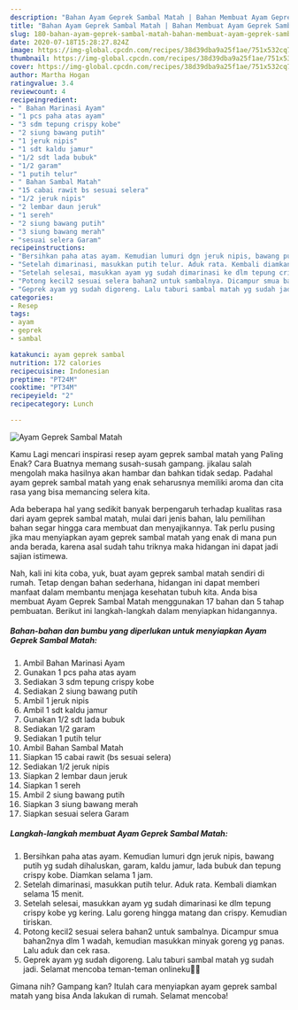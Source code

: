```yaml
---
description: "Bahan Ayam Geprek Sambal Matah | Bahan Membuat Ayam Geprek Sambal Matah Yang Lezat"
title: "Bahan Ayam Geprek Sambal Matah | Bahan Membuat Ayam Geprek Sambal Matah Yang Lezat"
slug: 180-bahan-ayam-geprek-sambal-matah-bahan-membuat-ayam-geprek-sambal-matah-yang-lezat
date: 2020-07-18T15:28:27.824Z
image: https://img-global.cpcdn.com/recipes/38d39dba9a25f1ae/751x532cq70/ayam-geprek-sambal-matah-foto-resep-utama.jpg
thumbnail: https://img-global.cpcdn.com/recipes/38d39dba9a25f1ae/751x532cq70/ayam-geprek-sambal-matah-foto-resep-utama.jpg
cover: https://img-global.cpcdn.com/recipes/38d39dba9a25f1ae/751x532cq70/ayam-geprek-sambal-matah-foto-resep-utama.jpg
author: Martha Hogan
ratingvalue: 3.4
reviewcount: 4
recipeingredient:
- " Bahan Marinasi Ayam"
- "1 pcs paha atas ayam"
- "3 sdm tepung crispy kobe"
- "2 siung bawang putih"
- "1 jeruk nipis"
- "1 sdt kaldu jamur"
- "1/2 sdt lada bubuk"
- "1/2 garam"
- "1 putih telur"
- " Bahan Sambal Matah"
- "15 cabai rawit bs sesuai selera"
- "1/2 jeruk nipis"
- "2 lembar daun jeruk"
- "1 sereh"
- "2 siung bawang putih"
- "3 siung bawang merah"
- "sesuai selera Garam"
recipeinstructions:
- "Bersihkan paha atas ayam. Kemudian lumuri dgn jeruk nipis, bawang putih yg sudah dihaluskan, garam, kaldu jamur, lada bubuk dan tepung crispy kobe. Diamkan selama 1 jam."
- "Setelah dimarinasi, masukkan putih telur. Aduk rata. Kembali diamkan selama 15 menit."
- "Setelah selesai, masukkan ayam yg sudah dimarinasi ke dlm tepung crispy kobe yg kering. Lalu goreng hingga matang dan crispy. Kemudian tiriskan."
- "Potong kecil2 sesuai selera bahan2 untuk sambalnya. Dicampur smua bahan2nya dlm 1 wadah, kemudian masukkan minyak goreng yg panas. Lalu aduk dan cek rasa."
- "Geprek ayam yg sudah digoreng. Lalu taburi sambal matah yg sudah jadi. Selamat mencoba teman-teman onlineku🤗🤗"
categories:
- Resep
tags:
- ayam
- geprek
- sambal

katakunci: ayam geprek sambal 
nutrition: 172 calories
recipecuisine: Indonesian
preptime: "PT24M"
cooktime: "PT34M"
recipeyield: "2"
recipecategory: Lunch

---
```



![Ayam Geprek Sambal Matah](https://img-global.cpcdn.com/recipes/38d39dba9a25f1ae/751x532cq70/ayam-geprek-sambal-matah-foto-resep-utama.jpg)

Kamu Lagi mencari inspirasi resep ayam geprek sambal matah yang Paling Enak? Cara Buatnya memang susah-susah gampang. jikalau salah mengolah maka hasilnya akan hambar dan bahkan tidak sedap. Padahal ayam geprek sambal matah yang enak seharusnya memiliki aroma dan cita rasa yang bisa memancing selera kita.



Ada beberapa hal yang sedikit banyak berpengaruh terhadap kualitas rasa dari ayam geprek sambal matah, mulai dari jenis bahan, lalu pemilihan bahan segar hingga cara membuat dan menyajikannya. Tak perlu pusing jika mau menyiapkan ayam geprek sambal matah yang enak di mana pun anda berada, karena asal sudah tahu triknya maka hidangan ini dapat jadi sajian istimewa.


Nah, kali ini kita coba, yuk, buat ayam geprek sambal matah sendiri di rumah. Tetap dengan bahan sederhana, hidangan ini dapat memberi manfaat dalam membantu menjaga kesehatan tubuh kita. Anda bisa membuat Ayam Geprek Sambal Matah menggunakan 17 bahan dan 5 tahap pembuatan. Berikut ini langkah-langkah dalam menyiapkan hidangannya.

<!--inarticleads1-->

##### Bahan-bahan dan bumbu yang diperlukan untuk menyiapkan Ayam Geprek Sambal Matah:

1. Ambil  Bahan Marinasi Ayam
1. Gunakan 1 pcs paha atas ayam
1. Sediakan 3 sdm tepung crispy kobe
1. Sediakan 2 siung bawang putih
1. Ambil 1 jeruk nipis
1. Ambil 1 sdt kaldu jamur
1. Gunakan 1/2 sdt lada bubuk
1. Sediakan 1/2 garam
1. Sediakan 1 putih telur
1. Ambil  Bahan Sambal Matah
1. Siapkan 15 cabai rawit (bs sesuai selera)
1. Sediakan 1/2 jeruk nipis
1. Siapkan 2 lembar daun jeruk
1. Siapkan 1 sereh
1. Ambil 2 siung bawang putih
1. Siapkan 3 siung bawang merah
1. Siapkan sesuai selera Garam




<!--inarticleads2-->

##### Langkah-langkah membuat Ayam Geprek Sambal Matah:

1. Bersihkan paha atas ayam. Kemudian lumuri dgn jeruk nipis, bawang putih yg sudah dihaluskan, garam, kaldu jamur, lada bubuk dan tepung crispy kobe. Diamkan selama 1 jam.
1. Setelah dimarinasi, masukkan putih telur. Aduk rata. Kembali diamkan selama 15 menit.
1. Setelah selesai, masukkan ayam yg sudah dimarinasi ke dlm tepung crispy kobe yg kering. Lalu goreng hingga matang dan crispy. Kemudian tiriskan.
1. Potong kecil2 sesuai selera bahan2 untuk sambalnya. Dicampur smua bahan2nya dlm 1 wadah, kemudian masukkan minyak goreng yg panas. Lalu aduk dan cek rasa.
1. Geprek ayam yg sudah digoreng. Lalu taburi sambal matah yg sudah jadi. Selamat mencoba teman-teman onlineku🤗🤗




Gimana nih? Gampang kan? Itulah cara menyiapkan ayam geprek sambal matah yang bisa Anda lakukan di rumah. Selamat mencoba!
